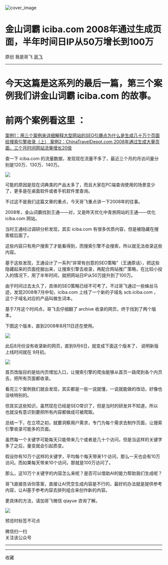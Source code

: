 ![cover_image](https://mmbiz.qpic.cn/sz_mmbiz_jpg/LBrX00GQeicvqIF9lDEDEN1CmicTph1BvbECTEZIGnkwmfJZxYIiadJcRtVnNTjtXTCIPGEgaaDyzKtuOQQl6lvvQ/0?wx_fmt=jpeg)

#  金山词霸 iciba.com 2008年通过生成页面，半年时间日IP从50万增长到100万

原创  我是哥飞  [ 哥飞 ](javascript:void\(0\);)

__ _ _ _ _

#  今天这篇是这系列的最后一篇，第三个案例我们讲金山词霸 iciba.com 的故事。

#  

#  前两个案例看这里  ：

[ 案例1：用三个案例来详细解释大型网站的SEO引爆点为什么是生成几十万个页面给搜索引擎收录（上）
](http://mp.weixin.qq.com/s?__biz=MjM5OTIzMzYyMA==&mid=2650079621&idx=1&sn=bd8eb1dad5ad6e864088134cef6fa3c0&chksm=bf3f30be8848b9a8bad4cb825e22d1739c267ec4d67c2f07f56067ee07d36c48b766f5606267&scene=21#wechat_redirect)
[ 案例2：ChinaTravelDepot.com 2008年通过生成大量页面，三个月时间网站流量增长20倍
](http://mp.weixin.qq.com/s?__biz=MjM5OTIzMzYyMA==&mid=2650079640&idx=1&sn=a488c3b792b6c845634981fc4b85d9bf&chksm=bf3f30a38848b9b522c75c3b67c034aca806b318c9345ef7d2278489d1eb783485669f9c2977&scene=21#wechat_redirect)

查一下 iciba.com 的流量数据，发现现在流量不多了，最近三个月的月访问量分别是120万、130万、140万。

![](https://mmbiz.qpic.cn/sz_mmbiz_png/LBrX00GQeicvqIF9lDEDEN1CmicTph1BvbonFrWeIXmhLyRc51CYAp70S3eD6zALF7jwlkjvZZgqkpviaTeqD56Tw/640?wx_fmt=png)

可能的原因是现在词典类的产品太多了，而且大家在PC端查询使用的场景变少了，更多是在桌面软件或者手机软件里查询。  

不过这不是我们这篇文章的重点，今天哥飞重点讲一下2008年的往事。  

2008年，金山词霸找到王通——对，又是昨天优化中青旅网站的王通——优化 iciba.com 网站。  

当时王通经过调研分析发现，其实 iciba.com 有很多优质内容，但是被隐藏在搜索框后面了。

这些内容只有用户搜索了才能看得到，而搜索引擎不会搜索，所以就无法收录这些内容。  

基于这些发现，王通设计了一系列“非常有创意的SEO策略”（王通原话），把这些隐藏起来的页面挖掘出来，让搜索引擎去收录，再配合网站推广策略，在比较小投入的情况下，用了半年时间，就把网站日IP从50万提升到了100万。

由于时间过去太久了，具体的SEO策略已经不可考了。不过哥飞通过一些蛛丝马迹，发现2008年7月中旬，iciba.com 上线了一个新的子域名
scb.iciba.com ，这个子域名对应的产品叫做生词本。

基于7月这个时间点，哥飞去仔细翻了 archive 收录的网页，终于找到了两个版本。  

下图这个版本，直到2008年8月11日还在使用。  

![](https://mmbiz.qpic.cn/sz_mmbiz_png/LBrX00GQeicvqIF9lDEDEN1CmicTph1BvbvADBDnMPB8DFkevyw4yZSibBpkD4LIY9KxaIUHaNwwnicwCiatNhepSAw/640?wx_fmt=png)

此后8月份没有收录新的网页，直到9月6日，就变成下面这个版本了，  说明新版上线时间就在  9月初。

![](https://mmbiz.qpic.cn/sz_mmbiz_png/LBrX00GQeicvqIF9lDEDEN1CmicTph1BvbgaTztAWre2H8xiaIcoylKLh4JcDKzqJIryqlHZ60mIH2aaRtk7MEOeQ/640?wx_fmt=png)

首页改版目的是给内页增加入口，让搜索引擎的爬虫能够从首页一路爬到各个内页去，把所有页面都收录。  

看完三个案例我们就会发现，其实都是一些一说就懂，一说就能做的改动，好像也没啥特别的。  

但其实这些知识，虽然现在已经是SEO常识了，但是当时的研发并不知道，所以也就没有意识到要把所有内容都做成可被爬取。  

总结一下，在立项之初，就要洞察用户需求，专门为每个需求去制作页面，让搜索引擎收录可能多的页面。  

虽然每一个关键字可能每天只能带来几个或者是几十个访问，但是当这样的关键字多了之后，量变就会引起质变。

假设你有10万个这样的关键字，平均每个每天带来1个访问，那么一天也会有10万访问。而如果每天带来10个访问，那就是100万访问了。  

那么，这10万个关键字的内容怎么来呢？是否可以借助AI的能力帮助我们生成呢？

哥飞直接告诉你答案，直接让AI凭空生成内容是不行的，最好的办法就是提供参考内容，让AI基于参考内容去排列组合来创作新的内容。  

更具体的方法，请加哥飞微信 qiayue 咨询了解。  

![](https://mmbiz.qpic.cn/sz_mmbiz_png/LBrX00GQeictmH6ZbzrmhFdgH55yNiarBAXwFK5njpE3j8ehd8M5CNnh5mX01ibDAls4gZvob7nUmwXnscEXNDm3g/640?wx_fmt=png)

  

预览时标签不可点

微信扫一扫  
关注该公众号





****



****



  收藏

